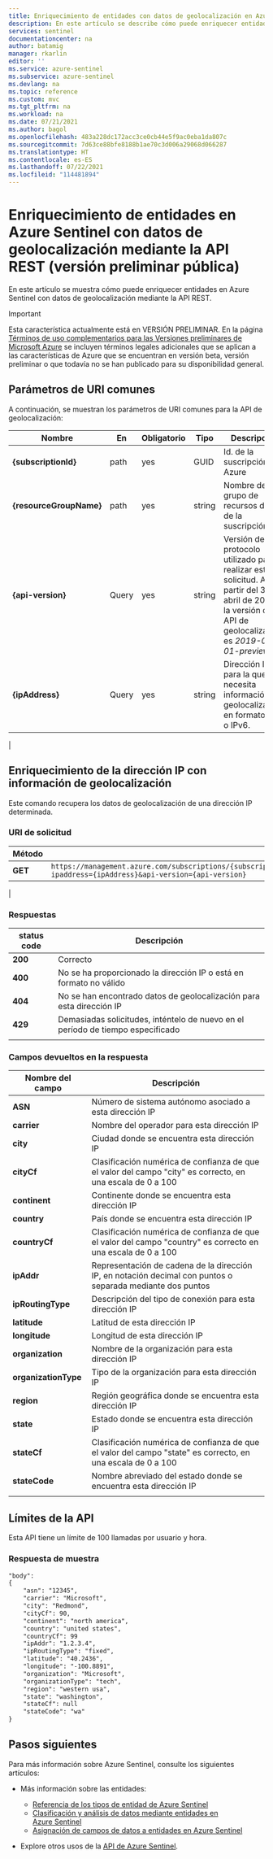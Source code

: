 ```yaml
---
title: Enriquecimiento de entidades con datos de geolocalización en Azure Sentinel mediante la API REST | Microsoft Docs
description: En este artículo se describe cómo puede enriquecer entidades en Azure Sentinel con datos de geolocalización mediante la API REST.
services: sentinel
documentationcenter: na
author: batamig
manager: rkarlin
editor: ''
ms.service: azure-sentinel
ms.subservice: azure-sentinel
ms.devlang: na
ms.topic: reference
ms.custom: mvc
ms.tgt_pltfrm: na
ms.workload: na
ms.date: 07/21/2021
ms.author: bagol
ms.openlocfilehash: 483a228dc172acc3ce0cb44e5f9ac0eba1da807c
ms.sourcegitcommit: 7d63ce88bfe8188b1ae70c3d006a29068d066287
ms.translationtype: HT
ms.contentlocale: es-ES
ms.lasthandoff: 07/22/2021
ms.locfileid: "114481894"
---
```

# <a name="enrich-entities-in-azure-sentinel-with-geolocation-data-via-rest-api-public-preview"></a>Enriquecimiento de entidades en Azure Sentinel con datos de geolocalización mediante la API REST (versión preliminar pública)

En este artículo se muestra cómo puede enriquecer entidades en Azure Sentinel con datos de geolocalización mediante la API REST.

> [!IMPORTANT]
> Esta característica actualmente está en VERSIÓN PRELIMINAR. En la página [Términos de uso complementarios para las Versiones preliminares de Microsoft Azure](https://azure.microsoft.com/support/legal/preview-supplemental-terms/) se incluyen términos legales adicionales que se aplican a las características de Azure que se encuentran en versión beta, versión preliminar o que todavía no se han publicado para su disponibilidad general.
>

## <a name="common-uri-parameters"></a>Parámetros de URI comunes

A continuación, se muestran los parámetros de URI comunes para la API de geolocalización:




| Nombre | En | Obligatorio | Tipo | Descripción |
|-|-|-|-|-|
| **{subscriptionId}** | path | yes | GUID | Id. de la suscripción de Azure |
| **{resourceGroupName}** | path | yes | string | Nombre del grupo de recursos dentro de la suscripción |
| **{api-version}** | Query | yes | string | Versión del protocolo utilizado para realizar esta solicitud. A partir del 30 de abril de 2021, la versión de la API de geolocalización es *2019-01-01-preview*.|
| **{ipAddress}** | Query | yes | string | Dirección IP para la que se necesita información de geolocalización, en formato IPv4 o IPv6.   |
|

## <a name="enrich-ip-address-with-geolocation-information"></a>Enriquecimiento de la dirección IP con información de geolocalización

Este comando recupera los datos de geolocalización de una dirección IP determinada.

### <a name="request-uri"></a>URI de solicitud

| Método | URI de la solicitud |
|-|-|
| **GET** | `https://management.azure.com/subscriptions/{subscriptionId}/resourceGroups/{resourceGroupName}/providers/Microsoft.SecurityInsights/enrichment/ip/geodata/?ipaddress={ipAddress}&api-version={api-version}` |
|

### <a name="responses"></a>Respuestas

|status code  |Descripción  |
|---------|---------|
|**200**     |   Correcto      |
|**400**     |      No se ha proporcionado la dirección IP o está en formato no válido    |
|**404**     | No se han encontrado datos de geolocalización para esta dirección IP         |
|**429**     |      Demasiadas solicitudes, inténtelo de nuevo en el período de tiempo especificado    |
|     |         |

### <a name="fields-returned-in-the-response"></a>Campos devueltos en la respuesta

|Nombre del campo  |Descripción  |
|---------|---------|
|**ASN**     |  Número de sistema autónomo asociado a esta dirección IP       |
|**carrier**     |  Nombre del operador para esta dirección IP       |
|**city**     |   Ciudad donde se encuentra esta dirección IP      |
|**cityCf**     | Clasificación numérica de confianza de que el valor del campo "city" es correcto, en una escala de 0 a 100        |
|**continent**     | Continente donde se encuentra esta dirección IP        |
|**country**     |País donde se encuentra esta dirección IP        |
|**countryCf**     |   Clasificación numérica de confianza de que el valor del campo "country" es correcto en una escala de 0 a 100      |
|**ipAddr**     |   Representación de cadena de la dirección IP, en notación decimal con puntos o separada mediante dos puntos      |
|**ipRoutingType**     |   Descripción del tipo de conexión para esta dirección IP      |
|**latitude**     |     Latitud de esta dirección IP    |
|**longitude**     |  Longitud de esta dirección IP       |
|**organization**     |  Nombre de la organización para esta dirección IP       |
|**organizationType**     | Tipo de la organización para esta dirección IP        |
|**region**     |    Región geográfica donde se encuentra esta dirección IP     |
|**state**     |  Estado donde se encuentra esta dirección IP       |
|**stateCf**     | Clasificación numérica de confianza de que el valor del campo "state" es correcto, en una escala de 0 a 100        |
|**stateCode**     |   Nombre abreviado del estado donde se encuentra esta dirección IP      |
|     |         |


## <a name="throttling-limits-for-the-api"></a>Límites de la API

Esta API tiene un límite de 100 llamadas por usuario y hora.

### <a name="sample-response"></a>Respuesta de muestra

```rest
"body":
{
    "asn": "12345",
    "carrier": "Microsoft",
    "city": "Redmond",
    "cityCf": 90,
    "continent": "north america",
    "country": "united states",
    "countryCf": 99
    "ipAddr": "1.2.3.4",
    "ipRoutingType": "fixed",
    "latitude": "40.2436",
    "longitude": "-100.8891",
    "organization": "Microsoft",
    "organizationType": "tech",
    "region": "western usa",
    "state": "washington",
    "stateCf": null
    "stateCode": "wa"
}
```

## <a name="next-steps"></a>Pasos siguientes

Para más información sobre Azure Sentinel, consulte los siguientes artículos:

- Más información sobre las entidades:

    - [Referencia de los tipos de entidad de Azure Sentinel](entities-reference.md)
    - [Clasificación y análisis de datos mediante entidades en Azure Sentinel](entities-in-azure-sentinel.md)
    - [Asignación de campos de datos a entidades en Azure Sentinel](map-data-fields-to-entities.md)

- Explore otros usos de la [API de Azure Sentinel](/rest/api/securityinsights/).
